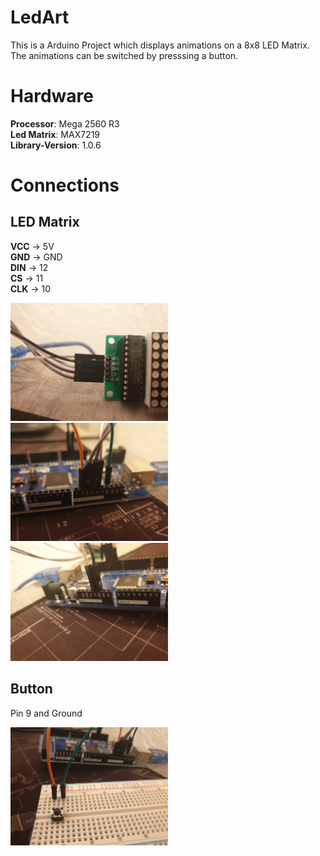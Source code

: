 # LedArt
This is a Arduino Project which displays animations on a 8x8 LED Matrix. The animations can be switched by presssing a button.

# Hardware
**Processor**: Mega 2560 R3 <br>
**Led Matrix**: MAX7219 <br>
**Library-Version**: 1.0.6 <br>

# Connections
## LED Matrix
**VCC** -> 5V <br>
**GND** -> GND <br>
**DIN** -> 12 <br>
**CS** -> 11 <br>
**CLK** -> 10 <br>

<img src="res/led_matrix.jpg" width="50%" alt="Picture of the LED matrix" />

<img src="res/digital_port_arduino.jpg" width="50%" alt="Picture of the arduino ports" />

<img src="res/otherside_arduino.jpg" width="50%" alt="Picture of otherside of the arduino" />

## Button
Pin 9 and Ground

<img src="res/button.jpg" width="50%" alt="Picture of the button" />
